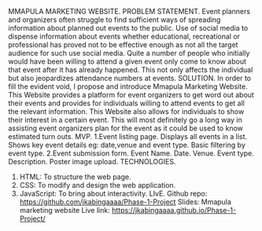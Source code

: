 MMAPULA MARKETING WEBSITE.
PROBLEM STATEMENT.
Event planners and organizers often struggle to find sufficient ways of spreading information about planned out events to the public. Use of social media to dispense information about events whether educational, recreational or professional has proved not to be effective enough as not all the target audience for such use social media. Quite a number of people who initially would have been willing to attend a given event only come to know about that event after it has already happened. This not only affects the individual but also jeopardizes attendance numbers at events.
SOLUTION.
In order to fill the evident void, I propose and introduce Mmapula Marketing Website. This Website provides a platform for event organizers to get word out about their events and provides for individuals willing to attend events to get all the relevant information. This Website also allows for individuals to show their interest in a certain event. This will most definitely go a long way in assisting event organizers plan for the event as it could be used to know estimated turn outs.
MVP.
1.Event listing page.
Displays all events in a list.
 Shows key event details eg: date,venue and event type.
Basic filtering by event type.
2.Event submission form.
   Event Name.
   Date.
   Venue.
   Event type.
   Description.
   Poster image upload.
   TECHNOLOGIES.
1. HTML: To structure the web page.
2. CSS: To modify and design the web application.
3. JavaScript: To bring about interactivity.
LIvE.
Github repo: https://github.com/jkabingaaaa/Phase-1-Project
Slides: Mmapula marketing website
Live link: https://jkabingaaaa.github.io/Phase-1-Project/

